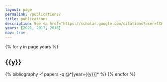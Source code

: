 ```yaml
---
layout: page
permalink: /publications/
title: publications
description: See <a href="https://scholar.google.com/citations?user=fXWneGkAAAAJ">Google Scholar</a> for the most up-to-date itemization.
years: [2021, 2017, 2016]
nav: true
---
```




<div class="publications">

{% for y in page.years %}
  <h2 class="year">{{y}}</h2>
  {% bibliography -f papers -q @*[year={{y}}]* %}
{% endfor %}

</div>
